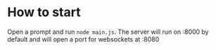 # How to start

Open a prompt and run `node main.js`. The server will run on :8000 by default and will open a port for websockets at :8080